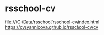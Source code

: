 # rsschool-cv
file:///C:/Data/rsschool/rsschool-cv/index.html
https://ovsyannicova.github.io/rsschool-cv/cv
